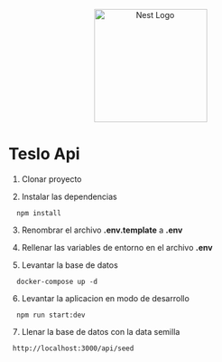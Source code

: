 <p align="center">
  <a href="http://nestjs.com/" target="blank"><img src="https://nestjs.com/img/logo-small.svg" width="200" alt="Nest Logo" /></a>
</p>

# Teslo Api

1. Clonar proyecto

2. Instalar las dependencias

```
  npm install
```

3. Renombrar el archivo **.env.template** a **.env**

4. Rellenar las variables de entorno en el archivo **.env**

5. Levantar la base de datos

```
  docker-compose up -d
```

6. Levantar la aplicacion en modo de desarrollo

```
  npm run start:dev
```

7. Llenar la base de datos con la data semilla

```
 http://localhost:3000/api/seed
```
